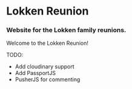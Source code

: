 # Lokken Reunion

### Website for the Lokken family reunions.

Welcome to the Lokken Reunion!

TODO:
  - Add cloudinary support
  - Add PassportJS
  - PusherJS for commenting
